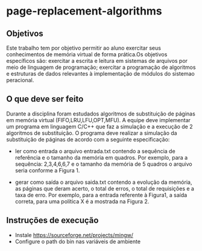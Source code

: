 # page-replacement-algorithms

## Objetivos

Este trabalho tem por objetivo permitir ao aluno exercitar seus conhecimentos de​ memória virtual de forma prática.Os objetivos específicos são: exercitar a escrita e leitura em sistemas de arquivos por meio de linguagem de programação; exercitar a programação de algoritmos e estruturas de dados relevantes à implementação de módulos do sistemao peracional.

## O que deve ser feito

Durante a disciplina foram estudados algoritmos de substituição de páginas em memória virtual (FIFO,LRU,LFU,OPT,MFU). A equipe deve implementar um programa em linguagem C/C++ que faz a simulação e a execução de 2 algoritmos de substituição. O programa deve realizar a simulação da substituição de páginas de acordo com a seguinte especificação:

- ler como entrada o arquivo ​entrada.txt ​contendo a sequência de referência e o tamanho da memória em quadros. Por exemplo, para a sequência: 2,3,4,6,6,7 e o tamanho da memória de 5 quadros o arquivo seria conforme a Figura 1.

- gerar como saída o arquivo​ saida.txt contendo a evolução da memória, as páginas que deram acerto, o total de erros, o total de requisições e a taxa de erro. Por exemplo, para a entrada referente à Figura1, a saída correta, para uma política X é a mostrada na Figura 2.

## Instruções de execução

- Instale https://sourceforge.net/projects/mingw/
- Configure o path do bin nas variáveis de ambiente
